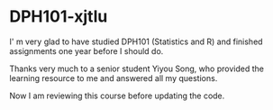 # DPH101-xjtlu

I' m very glad to have studied DPH101 (Statistics and R) and finished assignments one year before I should do. 

Thanks very much to a senior student Yiyou Song, who provided the learning resource to me and answered all my questions.

Now I am reviewing this course before updating the code.
